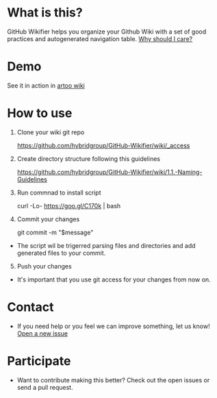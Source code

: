 # What is this?

GitHub Wikifier helps you organize your Github Wiki with a set of good practices
and autogenerated navigation table.
[Why should I care?](https://github.com/hybridgroup/GitHub-Wikifier/wiki/1.2.-Why-Should-I-Care)

# Demo

See it in action in [artoo wiki](https://github.com/hybridgroup/artoo/wiki)

# How to use

1. Clone your wiki git repo

    https://github.com/hybridgroup/GitHub-Wikifier/wiki/_access

2. Create directory structure following this guidelines

    https://github.com/hybridgroup/GitHub-Wikifier/wiki/1.1.-Naming-Guidelines

3. Run commnad to install script

    curl -Lo- https://goo.gl/C170k | bash

4. Commit your changes

    git commit -m "$message"

* The script wil be trigerred parsing files and directories and add generated files to your commit.

5. Push your changes

* It's important that you use git access for your changes from now on.

# Contact

* If you need help or you feel we can improve something, let us know! [Open a new issue](https://github.com/hybridgroup/GitHub-Wikifier/issues/new)

# Participate

* Want to contribute making this better? Check out the open issues or send a pull request.
